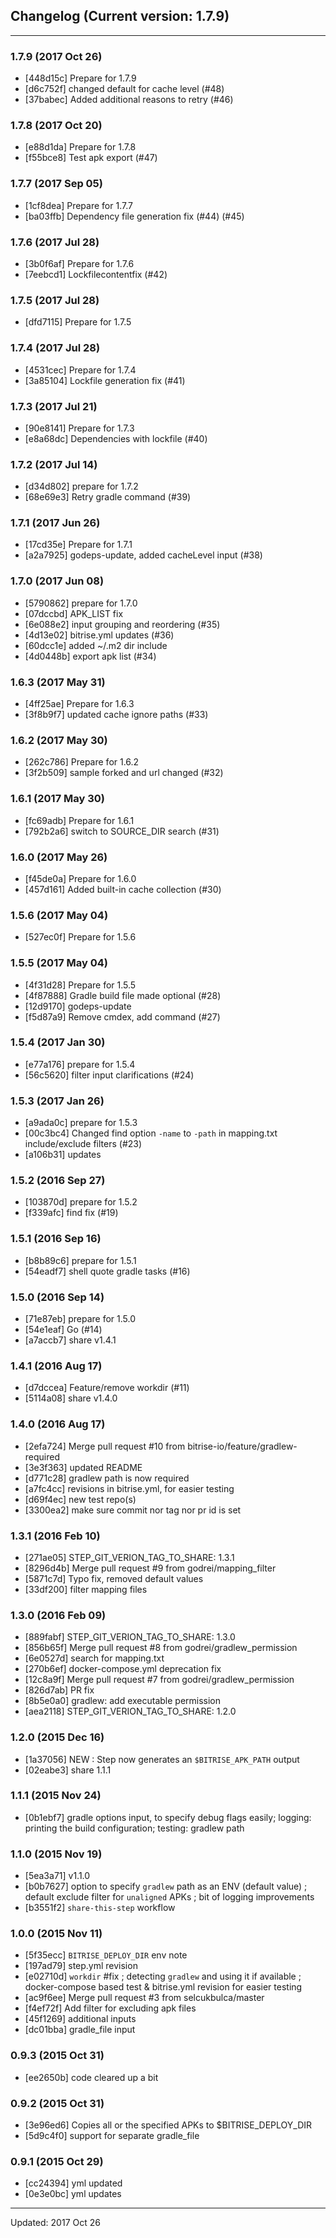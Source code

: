 ## Changelog (Current version: 1.7.9)

-----------------

### 1.7.9 (2017 Oct 26)

* [448d15c] Prepare for 1.7.9
* [d6c752f] changed default for cache level (#48)
* [37babec] Added additional reasons to retry (#46)

### 1.7.8 (2017 Oct 20)

* [e88d1da] Prepare for 1.7.8
* [f55bce8] Test apk export (#47)

### 1.7.7 (2017 Sep 05)

* [1cf8dea] Prepare for 1.7.7
* [ba03ffb] Dependency file generation fix (#44) (#45)

### 1.7.6 (2017 Jul 28)

* [3b0f6af] Prepare for 1.7.6
* [7eebcd1] Lockfilecontentfix (#42)

### 1.7.5 (2017 Jul 28)

* [dfd7115] Prepare for 1.7.5

### 1.7.4 (2017 Jul 28)

* [4531cec] Prepare for 1.7.4
* [3a85104] Lockfile generation fix (#41)

### 1.7.3 (2017 Jul 21)

* [90e8141] Prepare for 1.7.3
* [e8a68dc] Dependencies with lockfile (#40)

### 1.7.2 (2017 Jul 14)

* [d34d802] prepare for 1.7.2
* [68e69e3] Retry gradle command (#39)

### 1.7.1 (2017 Jun 26)

* [17cd35e] Prepare for 1.7.1
* [a2a7925] godeps-update, added cacheLevel input (#38)

### 1.7.0 (2017 Jun 08)

* [5790862] prepare for 1.7.0
* [07dccbd] APK_LIST fix
* [6e088e2] input grouping and reordering (#35)
* [4d13e02] bitrise.yml updates (#36)
* [60dcc1e] added ~/.m2 dir include
* [4d0448b] export apk list (#34)

### 1.6.3 (2017 May 31)

* [4ff25ae] Prepare for 1.6.3
* [3f8b9f7] updated cache ignore paths (#33)

### 1.6.2 (2017 May 30)

* [262c786] Prepare for 1.6.2
* [3f2b509] sample forked and url changed (#32)

### 1.6.1 (2017 May 30)

* [fc69adb] Prepare for 1.6.1
* [792b2a6] switch to SOURCE_DIR search (#31)

### 1.6.0 (2017 May 26)

* [f45de0a] Prepare for 1.6.0
* [457d161] Added built-in cache collection (#30)

### 1.5.6 (2017 May 04)

* [527ec0f] Prepare for 1.5.6

### 1.5.5 (2017 May 04)

* [4f31d28] Prepare for 1.5.5
* [4f87888] Gradle build file made optional (#28)
* [12d9170] godeps-update
* [f5d87a9] Remove cmdex, add command (#27)

### 1.5.4 (2017 Jan 30)

* [e77a176] prepare for 1.5.4
* [56c5620] filter input clarifications (#24)

### 1.5.3 (2017 Jan 26)

* [a9ada0c] prepare for 1.5.3
* [00c3bc4] Changed find option `-name` to `-path` in mapping.txt include/exclude filters (#23)
* [a106b31] updates

### 1.5.2 (2016 Sep 27)

* [103870d] prepare for 1.5.2
* [f339afc] find fix (#19)

### 1.5.1 (2016 Sep 16)

* [b8b89c6] prepare for 1.5.1
* [54eadf7] shell quote gradle tasks (#16)

### 1.5.0 (2016 Sep 14)

* [71e87eb] prepare for 1.5.0
* [54e1eaf] Go (#14)
* [a7accb7] share v1.4.1

### 1.4.1 (2016 Aug 17)

* [d7dccea] Feature/remove workdir (#11)
* [5114a08] share v1.4.0

### 1.4.0 (2016 Aug 17)

* [2efa724] Merge pull request #10 from bitrise-io/feature/gradlew-required
* [3e3f363] updated README
* [d771c28] gradlew path is now required
* [a7fc4cc] revisions in bitrise.yml, for easier testing
* [d69f4ec] new test repo(s)
* [3300ea2] make sure commit nor tag nor pr id is set

### 1.3.1 (2016 Feb 10)

* [271ae05] STEP_GIT_VERION_TAG_TO_SHARE: 1.3.1
* [8296d4b] Merge pull request #9 from godrei/mapping_filter
* [5871c7d] Typo fix, removed default values
* [33df200] filter mapping files

### 1.3.0 (2016 Feb 09)

* [889fabf] STEP_GIT_VERION_TAG_TO_SHARE: 1.3.0
* [856b65f] Merge pull request #8 from godrei/gradlew_permission
* [6e0527d] search for mapping.txt
* [270b6ef] docker-compose.yml deprecation fix
* [12c8a9f] Merge pull request #7 from godrei/gradlew_permission
* [826d7ab] PR fix
* [8b5e0a0] gradlew: add executable permission
* [aea2118] STEP_GIT_VERION_TAG_TO_SHARE: 1.2.0

### 1.2.0 (2015 Dec 16)

* [1a37056] NEW : Step now generates an `$BITRISE_APK_PATH` output
* [02eabe3] share 1.1.1

### 1.1.1 (2015 Nov 24)

* [0b1ebf7] gradle options input, to specify debug flags easily; logging: printing the build configuration; testing: gradlew path

### 1.1.0 (2015 Nov 19)

* [5ea3a71] v1.1.0
* [b0b7627] option to specify `gradlew` path as an ENV (default value) ; default exclude filter for `unaligned` APKs ; bit of logging improvements
* [b3551f2] `share-this-step` workflow

### 1.0.0 (2015 Nov 11)

* [5f35ecc] `BITRISE_DEPLOY_DIR` env note
* [197ad79] step.yml revision
* [e02710d] `workdir` #fix ; detecting `gradlew` and using it if available ; docker-compose based test & bitrise.yml revision for easier testing
* [ac9f6ee] Merge pull request #3 from selcukbulca/master
* [f4ef72f] Add filter for excluding apk files
* [45f1269] additional inputs
* [dc01bba] gradle_file input

### 0.9.3 (2015 Oct 31)

* [ee2650b] code cleared up a bit

### 0.9.2 (2015 Oct 31)

* [3e96ed6] Copies all or the specified APKs to $BITRISE_DEPLOY_DIR
* [5d9c4f0] support for separate gradle_file

### 0.9.1 (2015 Oct 29)

* [cc24394] yml updated
* [0e3e0bc] yml updates

-----------------

Updated: 2017 Oct 26